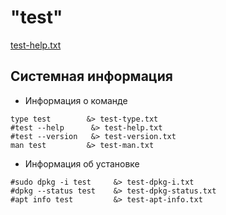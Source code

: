 # "test"

[test-help.txt](test-help.txt)

## Системная информация 

* Информация о команде 
````shell
type test        &> test-type.txt
#test --help      &> test-help.txt
#test --version   &> test-version.txt
man test         &> test-man.txt
````

* Информация об установке
````shell
#sudo dpkg -i test     &> test-dpkg-i.txt
#dpkg --status test    &> test-dpkg-status.txt
#apt info test         &> test-apt-info.txt
````
